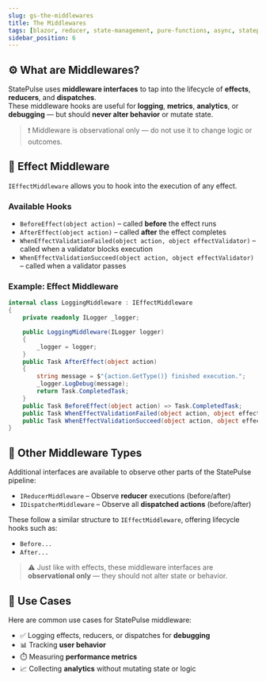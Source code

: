 ```yaml
---
slug: gs-the-middlewares
title: The Middlewares
tags: [blazor, reducer, state-management, pure-functions, async, statepulse, csharp, .net]
sidebar_position: 6
---
```


## ⚙️ What are Middlewares?

StatePulse uses **middleware interfaces** to tap into the lifecycle of **effects**, **reducers**, and **dispatches**.  
These middleware hooks are useful for **logging**, **metrics**, **analytics**, or **debugging** — but should **never alter behavior** or mutate state.

> ❗ Middleware is observational only — do not use it to change logic or outcomes.

## 🧩 Effect Middleware

`IEffectMiddleware` allows you to hook into the execution of any effect.

### Available Hooks

- `BeforeEffect(object action)` – called **before** the effect runs
- `AfterEffect(object action)` – called **after** the effect completes
- `WhenEffectValidationFailed(object action, object effectValidator)` – called when a validator blocks execution
- `WhenEffectValidationSucceed(object action, object effectValidator)` – called when a validator passes

### Example: Effect Middleware

```csharp title="LoggingMiddleware.cs"
internal class LoggingMiddleware : IEffectMiddleware
{
    private readonly ILogger _logger;

    public LoggingMiddleware(ILogger logger)
    {
        _logger = logger;
    }
    public Task AfterEffect(object action)
    {
        string message = $"{action.GetType()} finished execution.";
        _logger.LogDebug(message);
        return Task.CompletedTask;
    }
    public Task BeforeEffect(object action) => Task.CompletedTask;
    public Task WhenEffectValidationFailed(object action, object effectValidator) => Task.CompletedTask;
    public Task WhenEffectValidationSucceed(object action, object effectValidator) => Task.CompletedTask;
}

```

## 📘 Other Middleware Types

Additional interfaces are available to observe other parts of the StatePulse pipeline:

- `IReducerMiddleware` – Observe **reducer** executions (before/after)
- `IDispatcherMiddleware` – Observe all **dispatched actions** (before/after)

These follow a similar structure to `IEffectMiddleware`, offering lifecycle hooks such as:

- `Before...`
- `After...`

> ⚠️ Just like with effects, these middleware interfaces are **observational only** — they should not alter state or behavior.


## 🧼 Use Cases

Here are common use cases for StatePulse middleware:

- ✅ Logging effects, reducers, or dispatches for **debugging**
- 📊 Tracking **user behavior**
- ⏱️ Measuring **performance metrics**
- 📈 Collecting **analytics** without mutating state or logic


